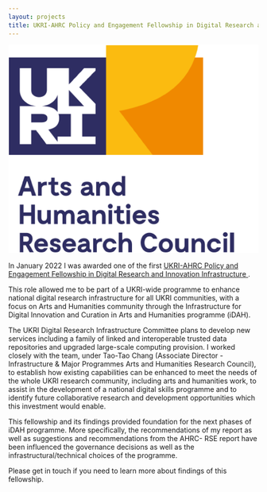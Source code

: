 ```yaml
---
layout: projects
title: UKRI-AHRC Policy and Engagement Fellowship in Digital Research and Innovation Infrastructure
---
```


<a href="https://www.ukri.org/councils/ahrc/"><img src="../images/ahrc.jpg" width="600"/></a>


In January 2022 I was awarded one of the first <a href= "https://www.sussex.ac.uk/broadcast/read/57304"> UKRI-AHRC Policy and Engagement Fellowship in Digital Research and Innovation Infrastructure </a>.

This role allowed me to be part of a UKRI-wide programme to enhance national digital research infrastructure for all UKRI communities, with a focus on Arts and Humanities community through the Infrastructure for Digital Innovation and Curation in Arts and Humanities programme (iDAH).

The UKRI Digital Research Infrastructure Committee plans to develop new services including a family of linked and interoperable trusted data repositories and upgraded large-scale computing provision. I worked closely with the team, under Tao-Tao Chang (Associate Director - Infrastructure & Major Programmes
Arts and Humanities Research Council), to establish how existing capabilities can be enhanced to meet the needs of the whole UKRI research community, including arts and humanities work, to assist in the development of a national digital skills programme and to identify future collaborative research and development opportunities which this investment would enable.

This fellowship and its findings provided foundation for the next phases of iDAH programme. More specifically, the recommendations of my report as well as suggestions and recommendations from the AHRC- RSE report have been influenced the governance decisions as well as the infrastructural/technical choices of the programme.

Please get in touch if you need to learn more about findings of this fellowship.
